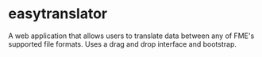 easytranslator
==============

A web application that allows users to translate data between any of FME's supported file formats. Uses a drag and drop interface and bootstrap.
